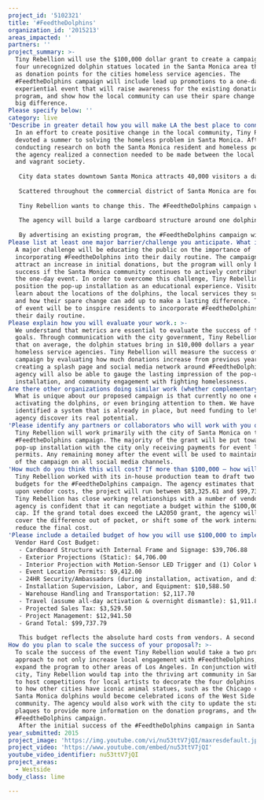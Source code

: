 ```yaml
---
project_id: '5102321'
title: '#FeedtheDolphins'
organization_id: '2015213'
areas_impacted: ''
partners: ''
project_summary: >-
  Tiny Rebellion will use the $100,000 dollar grant to create a campaign around
  four unrecognized dolphin statues located in the Santa Monica area that serve
  as donation points for the cities homeless service agencies. The
  #FeedtheDolphins campaign will include lead up promotions to a one-day
  experiential event that will raise awareness for the existing donation
  program, and show how the local community can use their spare change to make a
  big difference.
Please specify below: ''
category: live
'Describe in greater detail how you will make LA the best place to connect:': >-
  In an effort to create positive change in the local community, Tiny Rebellion
  devoted a summer to solving the homeless problem in Santa Monica. After
  conducting research on both the Santa Monica resident and homeless population,
  the agency realized a connection needed to be made between the local community
  and vagrant society. 
   
   City data states downtown Santa Monica attracts 40,000 visitors a day, many of whom come for the purpose of shopping. On average, locals spend $43 dollars per trip, which if you take just a quarter of the daily visitors, still adds up to $430,000 dollars spent per day. 
   
   Scattered throughout the commercial district of Santa Monica are four dolphin statues built by the city to solicit donations to local homeless service agencies. The installations are large -bronze- structures placed in various social hubs, but while the resources are in place to support this program, the dolphins only bring in $10,000 dollars a year because they are not advertised to the public.
   
   Tiny Rebellion wants to change this. The #FeedtheDolphins campaign will connect the Santa Monica community to an existing city program that empowers residents to fight homelessness in their daily routine. The dolphin statues are a great way to turn shoppers spare change into positive change, but they need an agency behind them to kick-start their success. Tiny Rebellion will put it’s advertising know how to create a one-day experiential event to raise awareness for the dolphin donation statues. 
   
   The agency will build a large cardboard structure around one dolphin that is animated by LED projections. Brand ambassadors will show curious passerby’s how to donate, and each time a person contributes a digital block will appear showing the price of a basic necessity (toiletries, clean clothes, access to internet, ect.). Over the course of the day these small purchases -donations- will build up like bricks showing how small change can help someone move from homeless to housed. At the end of the event the completed home will contain information on local NGO’s allowing visitors to further connect with homeless service agencies in their area. 
   
   By advertising an existing program, the #FeedtheDolphins campaign will connect Santa Monica residents to a solution for homelessness shifting the mindset of the community from passive concern to active problem solving.
Please list at least one major barrier/challenge you anticipate. What is your strategy for overcoming these obstacles?: >-
  A major challenge will be educating the public on the importance of
  incorporating #FeedtheDolphins into their daily routine. The campaign may
  attract an increase in initial donations, but the program will only become a
  success if the Santa Monica community continues to actively contribute after
  the one-day event. In order to overcome this challenge, Tiny Rebellion will
  position the pop-up installation as an educational experience. Visitors will
  learn about the locations of the dolphins, the local services they support,
  and how their spare change can add up to make a lasting difference. The goal
  of event will be to inspire residents to incorporate #FeedtheDolphins into
  their daily routine.
Please explain how you will evaluate your work.: >-
  We understand that metrics are essential to evaluate the success of the LA2050
  goals. Through communication with the city government, Tiny Rebellion found
  that on average, the dolphin statues bring in $10,000 dollars a year for local
  homeless service agencies. Tiny Rebellion will measure the success of the
  campaign by evaluating how much donations increase from previous years. By
  creating a splash page and social media network around #FeedtheDolphins, the
  agency will also be able to gauge the lasting impression of the pop-up
  installation, and community engagement with fighting homelessness.
Are there other organizations doing similar work (whether complementary or competitive)? What is unique about your proposed approach?: >-
  What is unique about our proposed campaign is that currently no one else is
  activating the dolphins, or even bringing attention to them. We have
  identified a system that is already in place, but need funding to let our
  agency discover its real potential.
'Please identify any partners or collaborators who will work with you on this project. How much of the $100,000 grant award will each partner receive?': >-
  Tiny Rebellion will work primarily with the city of Santa Monica on the
  #FeedtheDolphins campaign. The majority of the grant will be put towards the
  pop-up installation with the city only receiving payments for event location
  permits. Any remaining money after the event will be used to maintain the life
  of the campaign on all social media channels.
'How much do you think this will cost? If more than $100,000 – how will you cover the additional costs?': >-
  Tiny Rebellion worked with its in-house production team to draft two official
  budgets for the #FeedtheDolphins campaign. The agency estimates that dependent
  upon vendor costs, the project will run between $83,325.61 and $99,737.79.
  Tiny Rebellion has close working relationships with a number of vendors. The
  agency is confident that it can negotiate a budget within the $100,000 dollar
  cap. If the grand total does exceed the LA2050 grant, the agency will either
  cover the difference out of pocket, or shift some of the work internal to
  reduce the final cost.
'Please include a detailed budget of how you will use $100,000 to implement this project.': |-
  Vendor Hard Cost Budget:
   - Cardboard Structure with Internal Frame and Signage: $39,706.88
   - Exterior Projections (Static): $4,706.00
   - Interior Projection with Motion-Sensor LED Trigger and (1) Color Wash: $8,823.75
   - Event Location Permits: $9,412.00
   - 24HR Security/Ambassadors (during installation, activation, and dismantle): $6,000.15
   - Installation Supervision, Labor, and Equipment: $10,588.50
   - Warehouse Handling and Transportation: $2,117.70
   - Travel (assume all-day activation & overnight dismantle): $1,911.81
   - Projected Sales Tax: $3,529.50
   - Project Management: $12,941.50
   - Grand Total: $99,737.79
   
   This budget reflects the absolute hard costs from vendors. A second budget, drafted of the same expenses, found that the project would cost $83,325.61, which reflects a more accurate grand total of the campaign. The Immediate pricing from vendors are often much hire than what the agency ends up paying.
How do you plan to scale the success of your proposal?: >-
  To scale the success of the event Tiny Rebellion would take a two pronged
  approach to not only increase local engagement with #FeedtheDolphins, but also
  expand the program to other areas of Los Angeles. In conjunction with the
  city, Tiny Rebellion would tap into the thriving art community in Santa Monica
  to host competitions for local artists to decorate the four dolphins. Similar
  to how other cities have iconic animal statues, such as the Chicago cows, the
  Santa Monica dolphins would become celebrated icons of the West Side
  community. The agency would also work with the city to update the statue
  plaques to provide more information on the donation programs, and the
  #FeedtheDolphins campaign. 
   After the initial success of the #FeedtheDolphins campaign in Santa Monica, Tiny Rebellion would like to expand the program across greater Los Angeles. The agency would use this campaign as a case study to partner with other city governments and business hubs to build donation statues in other commercial areas. By giving neighborhoods across the city ‘dolphins’ of their own, the #FeedtheDolphins campaign will not only bring together the West Side community, but has the potential to connect all of Los Angeles to the homeless situation.
year_submitted: 2015
project_image: 'https://img.youtube.com/vi/nu53ttV7jQI/maxresdefault.jpg'
project_video: 'https://www.youtube.com/embed/nu53ttV7jQI'
youtube_video_identifier: nu53ttV7jQI
project_areas:
  - Westside
body_class: lime

---
```

